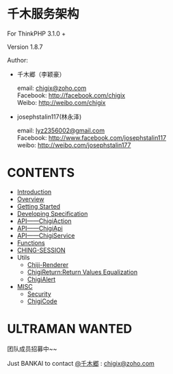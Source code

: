 千木服务架构
=======================

For ThinkPHP 3.1.0 +

Version 1.8.7

Author:   

* 千木郷（李颖豪）

	email: chigix@zoho.com		
	Facebook: http://facebook.com/chigix		
	Weibo: http://weibo.com/chigix		

* josephstalin117(林永泽)

	email: lyz2356002@gmail.com		
	Facebook: http://www.facebook.com/josephstalin117		
	weibo: http://weibo.com/josephstalin177		

# CONTENTS

- [Introduction](./docs/intro.md)
- [Overview](./docs/intro.md)
- [Getting Started](./docs/getting_started.md)
- [Developing Specification](./docs/developing_specification.md)
- [API——ChigiAction](./docs/api_chigiaction.md)
- [API——ChigiApi](./docs/api_chigiapi.md)
- [API——ChigiService](./docs/api_chigiservice.md)
- [Functions](./docs/functions.md)
- [CHING-SESSION](./docs/CHING_SESSION.md)
- Utils
	- [Chiji-Renderer](./docs/chiji_renderer.md)
	- [ChigiReturn:Return Values Equalization](./docs/util_chigireturn.md)
	- [ChigiAlert](./docs/util_chigialert.md)
- [MISC](./docs/misc.md)
	- [Security](./docs/misc.md#security)
	- [ChigiCode](./docs/misc.md#chigicode)

# ULTRAMAN WANTED

团队成员招募中~~

Just BANKAI to contact [@千木郷](http://weibo.com/chigix) : chigix@zoho.com